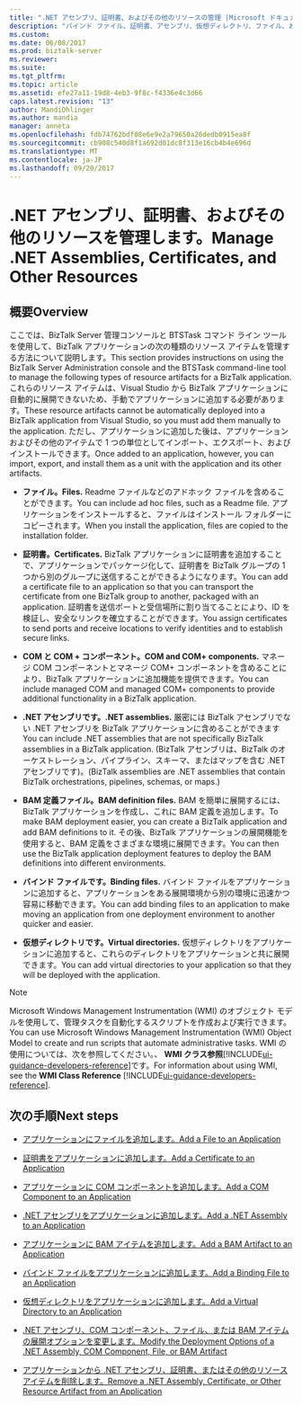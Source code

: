```yaml
---
title: ".NET アセンブリ、証明書、およびその他のリソースの管理 |Microsoft ドキュメント"
description: "バインド ファイル、証明書、アセンブリ、仮想ディレクトリ、ファイル、および BizTalk Server の詳細を追加するリンク"
ms.custom: 
ms.date: 06/08/2017
ms.prod: biztalk-server
ms.reviewer: 
ms.suite: 
ms.tgt_pltfrm: 
ms.topic: article
ms.assetid: efe27a11-19d8-4eb3-9f8c-f4336e4c3d66
caps.latest.revision: "13"
author: MandiOhlinger
ms.author: mandia
manager: anneta
ms.openlocfilehash: fdb74762bdf08e6e9e2a79650a26dedb0915ea8f
ms.sourcegitcommit: cb908c540d8f1a692d01dc8f313e16cb4b4e696d
ms.translationtype: MT
ms.contentlocale: ja-JP
ms.lasthandoff: 09/20/2017
---
```

# <a name="manage-net-assemblies-certificates-and-other-resources"></a><span data-ttu-id="4a8e7-103">.NET アセンブリ、証明書、およびその他のリソースを管理します。</span><span class="sxs-lookup"><span data-stu-id="4a8e7-103">Manage .NET Assemblies, Certificates, and Other Resources</span></span>

## <a name="overview"></a><span data-ttu-id="4a8e7-104">概要</span><span class="sxs-lookup"><span data-stu-id="4a8e7-104">Overview</span></span>
<span data-ttu-id="4a8e7-105">ここでは、BizTalk Server 管理コンソールと BTSTask コマンド ライン ツールを使用して、BizTalk アプリケーションの次の種類のリソース アイテムを管理する方法について説明します。</span><span class="sxs-lookup"><span data-stu-id="4a8e7-105">This section provides instructions on using the BizTalk Server Administration console and the BTSTask command-line tool to manage the following types of resource artifacts for a BizTalk application.</span></span> <span data-ttu-id="4a8e7-106">これらのリソース アイテムは、Visual Studio から BizTalk アプリケーションに自動的に展開できないため、手動でアプリケーションに追加する必要があります。</span><span class="sxs-lookup"><span data-stu-id="4a8e7-106">These resource artifacts cannot be automatically deployed into a BizTalk application from Visual Studio, so you must add them manually to the application.</span></span> <span data-ttu-id="4a8e7-107">ただし、アプリケーションに追加した後は、アプリケーションおよびその他のアイテムで 1 つの単位としてインポート、エクスポート、およびインストールできます。</span><span class="sxs-lookup"><span data-stu-id="4a8e7-107">Once added to an application, however, you can import, export, and install them as a unit with the application and its other artifacts.</span></span>  
  
-   <span data-ttu-id="4a8e7-108">**ファイル。**</span><span class="sxs-lookup"><span data-stu-id="4a8e7-108">**Files.**</span></span> <span data-ttu-id="4a8e7-109">Readme ファイルなどのアドホック ファイルを含めることができます。</span><span class="sxs-lookup"><span data-stu-id="4a8e7-109">You can include ad hoc files, such as a Readme file.</span></span> <span data-ttu-id="4a8e7-110">アプリケーションをインストールすると、ファイルはインストール フォルダーにコピーされます。</span><span class="sxs-lookup"><span data-stu-id="4a8e7-110">When you install the application, files are copied to the installation folder.</span></span>  
  
-   <span data-ttu-id="4a8e7-111">**証明書。**</span><span class="sxs-lookup"><span data-stu-id="4a8e7-111">**Certificates.**</span></span> <span data-ttu-id="4a8e7-112">BizTalk アプリケーションに証明書を追加することで、アプリケーションでパッケージ化して、証明書を BizTalk グループの 1 つから別のグループに送信することができるようになります。</span><span class="sxs-lookup"><span data-stu-id="4a8e7-112">You can add a certificate file to an application so that you can transport the certificate from one BizTalk group to another, packaged with an application.</span></span> <span data-ttu-id="4a8e7-113">証明書を送信ポートと受信場所に割り当てることにより、ID を検証し、安全なリンクを確立することができます。</span><span class="sxs-lookup"><span data-stu-id="4a8e7-113">You assign certificates to send ports and receive locations to verify identities and to establish secure links.</span></span>  
  
-   <span data-ttu-id="4a8e7-114">**COM と COM + コンポーネント。**</span><span class="sxs-lookup"><span data-stu-id="4a8e7-114">**COM and COM+ components.**</span></span> <span data-ttu-id="4a8e7-115">マネージ COM コンポーネントとマネージ COM+ コンポーネントを含めることにより、BizTalk アプリケーションに追加機能を提供できます。</span><span class="sxs-lookup"><span data-stu-id="4a8e7-115">You can include managed COM and managed COM+ components to provide additional functionality in a BizTalk application.</span></span>  
  
-   <span data-ttu-id="4a8e7-116">**.NET アセンブリです。**</span><span class="sxs-lookup"><span data-stu-id="4a8e7-116">**.NET assemblies.**</span></span> <span data-ttu-id="4a8e7-117">厳密には BizTalk アセンブリでない .NET アセンブリを BizTalk アプリケーションに含めることができます</span><span class="sxs-lookup"><span data-stu-id="4a8e7-117">You can include .NET assemblies that are not specifically BizTalk assemblies in a BizTalk application.</span></span> <span data-ttu-id="4a8e7-118">(BizTalk アセンブリは、BizTalk のオーケストレーション、パイプライン、スキーマ、またはマップを含む .NET アセンブリです)。</span><span class="sxs-lookup"><span data-stu-id="4a8e7-118">(BizTalk assemblies are .NET assemblies that contain BizTalk orchestrations, pipelines, schemas, or maps.)</span></span>  
  
-   <span data-ttu-id="4a8e7-119">**BAM 定義ファイル。**</span><span class="sxs-lookup"><span data-stu-id="4a8e7-119">**BAM definition files.**</span></span> <span data-ttu-id="4a8e7-120">BAM を簡単に展開するには、BizTalk アプリケーションを作成し、これに BAM 定義を追加します。</span><span class="sxs-lookup"><span data-stu-id="4a8e7-120">To make BAM deployment easier, you can create a BizTalk application and add BAM definitions to it.</span></span> <span data-ttu-id="4a8e7-121">その後、BizTalk アプリケーションの展開機能を使用すると、BAM 定義をさまざまな環境に展開できます。</span><span class="sxs-lookup"><span data-stu-id="4a8e7-121">You can then use the BizTalk application deployment features to deploy the BAM definitions into different environments.</span></span>  
  
-   <span data-ttu-id="4a8e7-122">**バインド ファイルです。**</span><span class="sxs-lookup"><span data-stu-id="4a8e7-122">**Binding files.**</span></span> <span data-ttu-id="4a8e7-123">バインド ファイルをアプリケーションに追加すると、アプリケーションをある展開環境から別の環境に迅速かつ容易に移動できます。</span><span class="sxs-lookup"><span data-stu-id="4a8e7-123">You can add binding files to an application to make moving an application from one deployment environment to another quicker and easier.</span></span>  
  
-   <span data-ttu-id="4a8e7-124">**仮想ディレクトリです。**</span><span class="sxs-lookup"><span data-stu-id="4a8e7-124">**Virtual directories.**</span></span> <span data-ttu-id="4a8e7-125">仮想ディレクトリをアプリケーションに追加すると、これらのディレクトリをアプリケーションと共に展開できます。</span><span class="sxs-lookup"><span data-stu-id="4a8e7-125">You can add virtual directories to your application so that they will be deployed with the application.</span></span>  
  
> [!NOTE]
>  <span data-ttu-id="4a8e7-126">Microsoft Windows Management Instrumentation (WMI) のオブジェクト モデルを使用して、管理タスクを自動化するスクリプトを作成および実行できます。</span><span class="sxs-lookup"><span data-stu-id="4a8e7-126">You can use Microsoft Windows Management Instrumentation (WMI) Object Model to create and run scripts that automate administrative tasks.</span></span> <span data-ttu-id="4a8e7-127">WMI の使用については、次を参照してください。、 **WMI クラス参照**[!INCLUDE[ui-guidance-developers-reference](../includes/ui-guidance-developers-reference.md)]です。</span><span class="sxs-lookup"><span data-stu-id="4a8e7-127">For information about using WMI, see the **WMI Class Reference** [!INCLUDE[ui-guidance-developers-reference](../includes/ui-guidance-developers-reference.md)].</span></span>
  
## <a name="next-steps"></a><span data-ttu-id="4a8e7-128">次の手順</span><span class="sxs-lookup"><span data-stu-id="4a8e7-128">Next steps</span></span>
  
-   [<span data-ttu-id="4a8e7-129">アプリケーションにファイルを追加します。</span><span class="sxs-lookup"><span data-stu-id="4a8e7-129">Add a File to an Application</span></span>](../core/how-to-add-a-file-to-an-application.md)  
  
-   [<span data-ttu-id="4a8e7-130">証明書をアプリケーションに追加します。</span><span class="sxs-lookup"><span data-stu-id="4a8e7-130">Add a Certificate to an Application</span></span>](../core/how-to-add-a-certificate-to-an-application.md)  
  
-   [<span data-ttu-id="4a8e7-131">アプリケーションに COM コンポーネントを追加します。</span><span class="sxs-lookup"><span data-stu-id="4a8e7-131">Add a COM Component to an Application</span></span>](../core/how-to-add-a-com-component-to-an-application.md)  
  
-   [<span data-ttu-id="4a8e7-132">.NET アセンブリをアプリケーションに追加します。</span><span class="sxs-lookup"><span data-stu-id="4a8e7-132">Add a .NET Assembly to an Application</span></span>](../core/how-to-add-a-net-assembly-to-an-application.md)  
  
-   [<span data-ttu-id="4a8e7-133">アプリケーションに BAM アイテムを追加します。</span><span class="sxs-lookup"><span data-stu-id="4a8e7-133">Add a BAM Artifact to an Application</span></span>](../core/how-to-add-a-bam-artifact-to-an-application.md)  
  
-   [<span data-ttu-id="4a8e7-134">バインド ファイルをアプリケーションに追加します。</span><span class="sxs-lookup"><span data-stu-id="4a8e7-134">Add a Binding File to an Application</span></span>](../core/how-to-add-a-binding-file-to-an-application2.md)  
  
-   [<span data-ttu-id="4a8e7-135">仮想ディレクトリをアプリケーションに追加します。</span><span class="sxs-lookup"><span data-stu-id="4a8e7-135">Add a Virtual Directory to an Application</span></span>](../core/how-to-add-a-virtual-directory-to-an-application.md)  
  
-   [<span data-ttu-id="4a8e7-136">.NET アセンブリ、COM コンポーネント、ファイル、または BAM アイテムの展開オプションを変更します。</span><span class="sxs-lookup"><span data-stu-id="4a8e7-136">Modify the Deployment Options of a .NET Assembly, COM Component, File, or BAM Artifact</span></span>](../core/modify-deployment-options-of-net-assembly-com-component-file-bam-artifact.md)  
  
-   [<span data-ttu-id="4a8e7-137">アプリケーションから .NET アセンブリ、証明書、またはその他のリソース アイテムを削除します。</span><span class="sxs-lookup"><span data-stu-id="4a8e7-137">Remove a .NET Assembly, Certificate, or Other Resource Artifact from an Application</span></span>](../core/remove-a-net-assembly-certificate-or-resource-artifact-from-an-application.md)